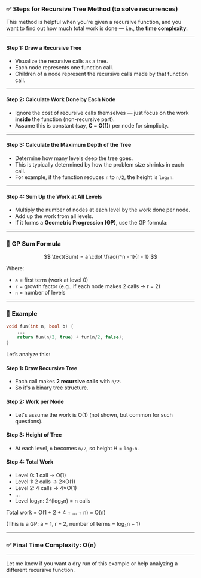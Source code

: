 ### ✅ **Steps for Recursive Tree Method (to solve recurrences)**

This method is helpful when you're given a recursive function, and you want to find out how much total work is done — i.e., the **time complexity**.

---

#### **Step 1: Draw a Recursive Tree**

* Visualize the recursive calls as a tree.
* Each node represents one function call.
* Children of a node represent the recursive calls made by that function call.

---

#### **Step 2: Calculate Work Done by Each Node**

* Ignore the cost of recursive calls themselves — just focus on the work **inside** the function (non-recursive part).
* Assume this is constant (say, **C = O(1)**) per node for simplicity.

---

#### **Step 3: Calculate the Maximum Depth of the Tree**

* Determine how many levels deep the tree goes.
* This is typically determined by how the problem size shrinks in each call.
* For example, if the function reduces `n` to `n/2`, the height is `log₂n`.

---

#### **Step 4: Sum Up the Work at All Levels**

* Multiply the number of nodes at each level by the work done per node.
* Add up the work from all levels.
* If it forms a **Geometric Progression (GP)**, use the GP formula:

---

### 🧮 **GP Sum Formula**

$$
\text{Sum} = a \cdot \frac{r^n - 1}{r - 1}
$$

Where:

* `a` = first term (work at level 0)
* `r` = growth factor (e.g., if each node makes 2 calls → r = 2)
* `n` = number of levels

---

### 📘 **Example**

```cpp
void fun(int n, bool b) {
    ...
    return fun(n/2, true) + fun(n/2, false);
}
```

Let’s analyze this:

#### Step 1: Draw Recursive Tree

* Each call makes **2 recursive calls** with `n/2`.
* So it's a binary tree structure.

#### Step 2: Work per Node

* Let's assume the work is O(1) (not shown, but common for such questions).

#### Step 3: Height of Tree

* At each level, `n` becomes `n/2`, so height H = `log₂n`.

#### Step 4: Total Work

* Level 0: 1 call → O(1)
* Level 1: 2 calls → 2×O(1)
* Level 2: 4 calls → 4×O(1)
* ...
* Level log₂n: 2^(log₂n) = n calls

Total work = O(1 + 2 + 4 + ... + n) = O(n)

(This is a GP: a = 1, r = 2, number of terms = log₂n + 1)

---

### ✅ Final Time Complexity: **O(n)**

---

Let me know if you want a dry run of this example or help analyzing a different recursive function.
